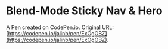 # Blend-Mode Sticky Nav & Hero

A Pen created on CodePen.io. Original URL: [https://codepen.io/jalinb/pen/ExOgOBZ](https://codepen.io/jalinb/pen/ExOgOBZ).

